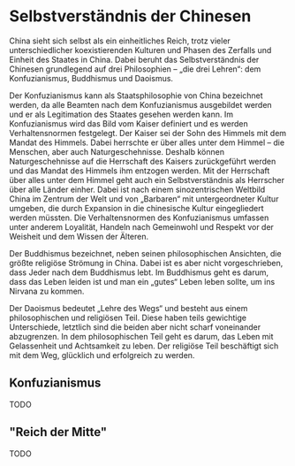 # Selbstverständnis der Chinesen

China sieht sich selbst als ein einheitliches Reich, trotz vieler unterschiedlicher koexistierenden Kulturen und Phasen des Zerfalls und Einheit des Staates in China. Dabei beruht das Selbstverständnis der Chinesen grundlegend auf drei Philosophien – „die drei Lehren“: dem Konfuzianismus, Buddhismus und Daoismus.

Der Konfuzianismus kann als Staatsphilosophie von China bezeichnet werden, da alle Beamten nach dem Konfuzianismus ausgebildet werden und er als Legitimation des Staates gesehen werden kann. Im Konfuzianismus wird das Bild vom Kaiser definiert und es werden Verhaltensnormen festgelegt. Der Kaiser sei der Sohn des Himmels mit dem Mandat des Himmels. Dabei herrschte er über alles unter dem Himmel – die Menschen, aber auch Naturgeschehnisse. Deshalb können Naturgeschehnisse auf die Herrschaft des Kaisers zurückgeführt werden und das Mandat des Himmels ihm entzogen werden. Mit der Herrschaft über alles unter dem Himmel geht auch ein Selbstverständnis als Herrscher über alle Länder einher. Dabei ist nach einem sinozentrischen Weltbild China im Zentrum der Welt und von „Barbaren“ mit untergeordneter Kultur umgeben, die durch Expansion in die chinesische Kultur eingegliedert werden müssten. Die Verhaltensnormen des Konfuzianismus umfassen unter anderem Loyalität, Handeln nach Gemeinwohl und Respekt vor der Weisheit und dem Wissen der Älteren.

Der Buddhismus bezeichnet, neben seinen philosophischen Ansichten, die größte religiöse Strömung in China. Dabei ist es aber nicht vorgeschrieben, dass Jeder nach dem Buddhismus lebt. Im Buddhismus geht es darum, dass das Leben leiden ist und man ein „gutes“ Leben leben sollte, um ins Nirvana zu kommen.

Der Daoismus bedeutet „Lehre des Wegs“ und besteht aus einem philosophischen und religiösen Teil. Diese haben teils gewichtige Unterschiede, letztlich sind die beiden aber nicht scharf voneinander abzugrenzen. In dem philosophischen Teil geht es darum, das Leben mit Gelassenheit und Achtsamkeit zu leben. Der religiöse Teil beschäftigt sich mit dem Weg, glücklich und erfolgreich zu werden.

## Konfuzianismus

TODO

## "Reich der Mitte"

TODO
